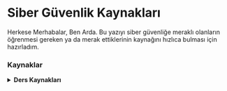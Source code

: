 # Siber Güvenlik Kaynakları
Herkese Merhabalar, Ben Arda.
Bu yazıyı siber güvenliğe meraklı olanların öğrenmesi gereken ya da merak ettiklerinin kaynağını hızlıca bulması için hazırladım.
### Kaynaklar
<details>

<b><summary> Ders Kaynakları </summary>

 * Python Dersleri Playlist: https://www.youtube.com/playlist?list=PLWctyKyPphPiul3WbHkniANLqSheBVP3O
